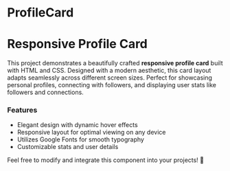# ProfileCard
# Responsive Profile Card

This project demonstrates a beautifully crafted **responsive profile card** built with HTML and CSS. Designed with a modern aesthetic, this card layout adapts seamlessly across different screen sizes. Perfect for showcasing personal profiles, connecting with followers, and displaying user stats like followers and connections.

### Features
- Elegant design with dynamic hover effects
- Responsive layout for optimal viewing on any device
- Utilizes Google Fonts for smooth typography
- Customizable stats and user details

Feel free to modify and integrate this component into your projects! 🎨
